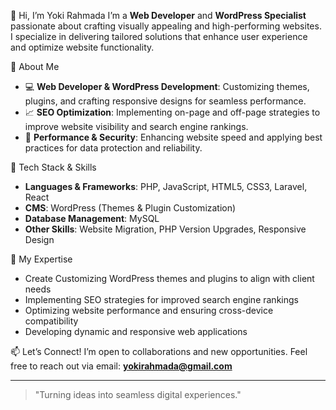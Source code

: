 👋 Hi, I’m Yoki Rahmada
I’m a **Web Developer** and **WordPress Specialist** passionate about crafting visually appealing and high-performing websites. I specialize in delivering tailored solutions that enhance user experience and optimize website functionality.

🚀 About Me
- 💻 **Web Developer & WordPress Development**: Customizing themes, plugins, and crafting responsive designs for seamless performance.
- 📈 **SEO Optimization**: Implementing on-page and off-page strategies to improve website visibility and search engine rankings.
- 🔐 **Performance & Security**: Enhancing website speed and applying best practices for data protection and reliability.

🔧 Tech Stack & Skills
- **Languages & Frameworks**: PHP, JavaScript, HTML5, CSS3, Laravel, React
- **CMS**: WordPress (Themes & Plugin Customization)
- **Database Management**: MySQL
- **Other Skills**: Website Migration, PHP Version Upgrades, Responsive Design

📌 My Expertise
- Create Customizing WordPress themes and plugins to align with client needs
- Implementing SEO strategies for improved search engine rankings
- Optimizing website performance and ensuring cross-device compatibility
- Developing dynamic and responsive web applications

📫 Let’s Connect!
I’m open to collaborations and new opportunities. Feel free to reach out via email: **yokirahmada@gmail.com**

---

> "Turning ideas into seamless digital experiences."


